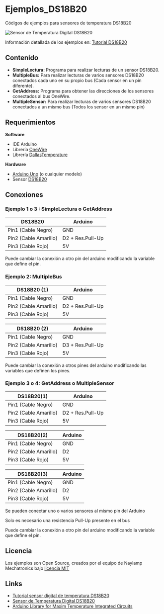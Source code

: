 # Ejemplos_DS18B20
Códigos de ejemplos para sensores de temperatura DS18B20

![Sensor de Temperatura Digital DS18B20](https://naylampmechatronics.com/759-large_default/sensor-de-temperatura-digital-ds18b20.jpg)

Información detallada de los ejemplos en: [Tutorial DS18B20](https://naylampmechatronics.com/blog/46_Tutorial-sensor-de-temperatura-DS18B20.html)

## Contenido
* **SimpleLectura:** Programa para realizar lecturas de un sensor DS18B20.
* **MultipleBus:** Para realizar lecturas de varios sensores DS18B20 conectados cada uno en su propio bus (Cada sensor en un pin diferente).
* **GetAddress:** Programa para obtener las direcciones de los sensores conectados al bus OneWire.  
* **MultipleSensor:** Para realizar lecturas de varios sensores DS18B20 conectados a un mismo bus (Todos los sensor en un mismo pin)  
 
## Requerimientos
 **Software**
  * IDE Arduino
  * Librería  [OneWire](https://github.com/PaulStoffregen/OneWire)
  * Librería  [DallasTemperature](https://github.com/milesburton/Arduino-Temperature-Control-Library) 
  
 **Hardware**
  * [Arduino Uno](https://naylampmechatronics.com/arduino-tarjetas/8-arduino-uno-r3.html) (o cualquier modelo)
  * Sensor [DS18B20](https://naylampmechatronics.com/sensores-temperatura-y-humedad/16-sensor-de-temperatura-digital-ds18b20.html)
  
## Conexiones
### Ejemplo 1 o 3 : SimpleLectura o GetAddress
  DS18B20        | Arduino
  ---------------|-----------
  Pin1 (Cable Negro)   | GND  
  Pin2 (Cable Amarillo)| D2 + Res.Pull-Up 
  Pin3 (Cable Rojo)    | 5V 
  
  Puede cambiar la conexión a otro pin del arduino modificando la variable que define el pin.


### Ejemplo 2: MultipleBus
  DS18B20 (1)    | Arduino
  ---------------|-----------
  Pin1 (Cable Negro)   | GND  
  Pin2 (Cable Amarillo)| D2 + Res.Pull-Up 
  Pin3 (Cable Rojo)    | 5V 

  DS18B20 (2)    | Arduino
  ---------------|-----------
  Pin1 (Cable Negro)   | GND  
  Pin2 (Cable Amarillo)| D3 + Res.Pull-Up 
  Pin3 (Cable Rojo)    | 5V 

  Puede cambiar la conexión a otros pines del arduino modificando las variables que definen los pines.
  
### Ejemplo 3 o 4: GetAddress o MultipleSensor
  DS18B20(1)     | Arduino
  ---------------|-----------
  Pin1 (Cable Negro)   | GND  
  Pin2 (Cable Amarillo)| D2 + Res.Pull-Up 
  Pin3 (Cable Rojo)    | 5V 
 
  DS18B20(2)     | Arduino
  ---------------|-----------
  Pin1 (Cable Negro)   | GND  
  Pin2 (Cable Amarillo)| D2 
  Pin3 (Cable Rojo)    | 5V 
 
  DS18B20(3)     | Arduino
  ---------------|-----------
  Pin1 (Cable Negro)   | GND  
  Pin2 (Cable Amarillo)| D2 
  Pin3 (Cable Rojo)    | 5V 
 
  Se pueden conectar uno o varios sensores al mismo pin del Arduino
  
  Solo es necesario una resistencia Pull-Up presente en el bus
  
  Puede cambiar la conexión a otro pin del arduino modificando la variable que define el pin.
 

## Licencia
Los ejemplos son Open Source, creados por el equipo de Naylamp Mechatronics bajo [licencia MIT](LICENSE)
 
## Links 
 * [Tutorial sensor digital de temperatura DS18B20](https://naylampmechatronics.com/blog/46_Tutorial-sensor-de-temperatura-DS18B20.html)
 * [Sensor de Temperatura Digital DS18B20](https://naylampmechatronics.com/sensores-temperatura-y-humedad/16-sensor-de-temperatura-digital-ds18b20.html)
 * [Arduino Library for Maxim Temperature Integrated Circuits](https://github.com/milesburton/Arduino-Temperature-Control-Library) 
